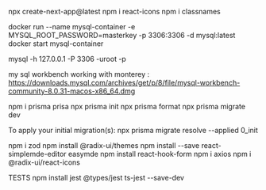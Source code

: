 npx create-next-app@latest
npm i react-icons
npm i classnames

docker run --name mysql-container -e MYSQL_ROOT_PASSWORD=masterkey -p 3306:3306 -d mysql:latest
docker start mysql-container

mysql -h 127.0.0.1 -P 3306 -uroot -p

my sql workbench working with monterey : https://downloads.mysql.com/archives/get/p/8/file/mysql-workbench-community-8.0.31-macos-x86_64.dmg

npm i prisma prisa
npx prisma init
npx prisma format
npx prisma migrate dev

To apply your initial migration(s):
npx prisma migrate resolve --applied 0_init

npm i zod
npm install @radix-ui/themes
npm install --save react-simplemde-editor easymde
npm install react-hook-form
npm i axios
npm i @radix-ui/react-icons

TESTS
npm install jest @types/jest ts-jest --save-dev
